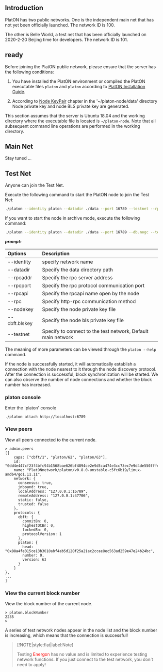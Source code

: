 ## Introduction

PlatON has two public networks. One is the independent main net that has not yet been officially launched. The network ID is 100.

The other is Belle World, a test net that has been officially launched on 2020-2-20 Beijing time for developers. The network ID is 101.


## ready

Before joining the PlatON public network, please ensure that the server has the following conditions:

1. You have installed the PlatON environment or compiled the PlatON executable files `platon` and `platon` according to [PlatON Installation Guide](/en-us/Node/_[English]-Install-Node.md).

2. According to [Node KeyPair](/en-us/Node/_[English]-WalletFile-and-KeyPair.md#Node-key) chapter in the '~/platon-node/data' directory Node private key and node BLS private key are generated.
 
This section assumes that the server is Ubuntu 18.04 and the working directory where the executable file is located is `~/platon-node`. Note that all subsequent command line operations are performed in the working directory.


## Main Net

Stay tuned ...

## Test Net

Anyone can join the Test Net.

Execute the following command to start the PlatON node to join the Test Net:

```bash
./platon --identity platon --datadir ./data --port 16789 --testnet --rpcport 6789 --rpcapi "db,platon,net,web3,admin,personal" --rpc --nodekey ./data/nodekey --cbft.blskey ./data/blskey --verbosity 3 --rpcaddr 127.0.0.1 --syncmode "full"
```

If you want to start the node in archive mode, execute the following command:

```bash
./platon --identity platon --datadir ./data --port 16789 --db.nogc --testnet --rpcport 6789 --rpcapi "db,platon,net,web3,admin,personal" --rpc --nodekey ./data/nodekey --cbft.blskey ./data/blskey --verbosity 3 --rpcaddr 127.0.0.1 --syncmode "full"
```

***prompt:***

| Options         | Description           |
|:------------ |:------------------------ |
| --identity | specify network name |
| --datadir | Specify the data directory path |
| --rpcaddr | Specify the rpc server address |
| --rpcport | Specify the rpc protocol communication port |
| --rpcapi | Specify the rpcapi name open by the node |
| --rpc | Specify http-rpc communication method |
| --nodekey | Specify the node private key file |
| --cbft.blskey | Specify the node bls private key file |
| --testnet | Specify to connect to the test network, Default main network |

The meaning of more parameters can be viewed through the `platon --help` command.



If the node is successfully started, it will automatically establish a connection with the node nearest to it through the node discovery protocol. After the connection is successful, block synchronization will be started. We can also observe the number of node connections and whether the block number has increased.

### platon console

Enter the 'platon' console

```
./platon attach http://localhost:6789
```

### View peers

View all peers connected to the current node.

```
> admin.peers
[{
    caps: ["cbft/1", "platon/62", "platon/63"],
    id: "0dd4e447cf23f4bfc94b1568bae626bf4894ce2e9d5ca474e3cc73ec7e9d4de550fffc1e2fc64cca25d42aecf6169cf8f8c0f4fe6adb847c33dc6ceb6f001bd1",
    name: "PlatONnetwork/platon/v0.8.0-unstable-c5fc6b19/linux-amd64/go1.11.11",
    network: {
      consensus: true,
      inbound: true,
      localAddress: "127.0.0.1:16789",
      remoteAddress: "127.0.0.1:47706",
      static: false,
      trusted: false
    },
    protocols: {
      cbft: {
        commitBn: 0,
        highestQCBn: 0,
        lockedBn: 0,
        protocolVersion: 1
      },
      platon: {
        head: "0x88a4fe315ce13b3010abf4ab5d120f25a21ac2ccae8ec563ad259e47e24b24bc",
        number: 0,
        version: 63
      }
    }
},
...
]
```

### View the current block number

View the block number of the current node.

```
> platon.blockNumber
2235
>
```


A series of test network nodes appear in the node list and the block number is increasing, which means that the connection is successful!


> [!NOTE|style:flat|label:Note]
>
> Testing <font color=red>Energon</font> has no value and is limited to experience testing network functions. If you just connect to the test network, you don't need to apply!


